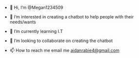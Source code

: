- 👋 Hi, I’m @Megan1234509
- 👀 I’m interested in creating a chatbot to help people with their needs/wants

- 🌱 I’m currently learning I.T 
- 💞️ I’m looking to collaborate on creating the chatbot
- 📫 How to reach me email me aidanrabie4@gmail.com

<!---
Megan1234509/Megan1234509 is a ✨ special ✨ repository because its `README.md` (this file) appears on your GitHub profile.
You can click the Preview link to take a look at your changes.
--->
